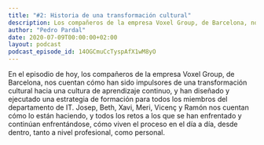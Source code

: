 ```yaml
---
title: "#2: Historia de una transformación cultural"
description: Los compañeros de la empresa Voxel Group, de Barcelona, nos cuentan cómo han sido impulsores de una transformación cultural hacia una cultura de aprendizaje continuo
author: "Pedro Pardal"
date: 2020-07-09T00:00:00+02:00
layout: podcast
podcast_episode_id: 14OGCmuCcTyspAfX1wM8yO
---
```


En el episodio de hoy, los compañeros de la empresa Voxel Group, de Barcelona, nos cuentan cómo han sido impulsores de una transformación cultural hacia una cultura de aprendizaje continuo, y han diseñado y ejecutado una estrategia de formación para todos los miembros del departamento de IT. Josep, Beth, Xavi, Meri, Vicenç y Ramón nos cuentan cómo lo están haciendo, y todos los retos a los que se han enfrentado y continúan enfrentándose, cómo viven el proceso en el día a día, desde dentro, tanto a nivel profesional, como personal.
